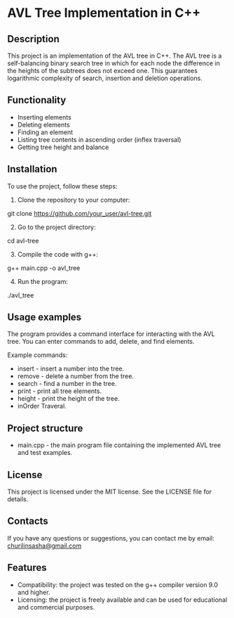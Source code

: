 # AVL Tree Implementation in C++

## Description

This project is an implementation of the AVL tree in C++. The AVL tree is a self-balancing binary search tree in which for each node the difference in the heights of the subtrees does not exceed one. This guarantees logarithmic complexity of search, insertion and deletion operations.

## Functionality

- Inserting elements
- Deleting elements
- Finding an element
- Listing tree contents in ascending order (inflex traversal)
- Getting tree height and balance

## Installation

To use the project, follow these steps:

1. Clone the repository to your computer:

git clone https://github.com/your_user/avl-tree.git

2. Go to the project directory:

cd avl-tree

3. Compile the code with g++:

g++ main.cpp -o avl_tree

4. Run the program:

./avl_tree

## Usage examples

The program provides a command interface for interacting with the AVL tree. You can enter commands to add, delete, and find elements.

Example commands:
- insert <number> - insert a number into the tree.
- remove <number> - delete a number from the tree.
- search <number> - find a number in the tree.
- print - print all tree elements.
- height - print the height of the tree.
- inOrder Traveral.

## Project structure

- main.cpp - the main program file containing the implemented AVL tree and test examples.

## License

This project is licensed under the MIT license. See the LICENSE file for details.

## Contacts

If you have any questions or suggestions, you can contact me by email: churilinsasha@gmail.com

## Features

- Compatibility: the project was tested on the g++ compiler version 9.0 and higher.
- Licensing: the project is freely available and can be used for educational and commercial purposes.
